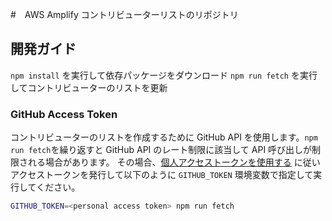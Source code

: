 #　AWS Amplify コントリビューターリストのリポジトリ

## 開発ガイド

`npm install` を実行して依存パッケージをダウンロード
`npm run fetch` を実行してコントリビューターのリストを更新

### GitHub Access Token

コントリビューターのリストを作成するために GitHub API を使用します。`npm run fetch`を繰り返すと GitHub API のレート制限に該当して API 呼び出しが制限される場合があります。
その場合、[個人アクセストークンを使用する](https://docs.github.com/ja/authentication/keeping-your-account-and-data-secure/creating-a-personal-access-token#creating-a-token)
に従いアクセストークンを発行して以下のように `GITHUB_TOKEN` 環境変数で指定して実行してください。

```sh
GITHUB_TOKEN=<personal access token> npm run fetch
```
